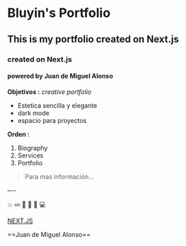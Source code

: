 # Bluyin's Portfolio

## This is my portfolio created on Next.js

### created on Next.js

#### powered by Juan de Miguel Alonso

**Objetivos :**
_creative portfolio_

-   Estetica sencilla y elegante
-   dark mode
-   espacio para proyectos

**Orden :**

1. Biography
2. Services
3. Portfolio

> Para mas información...

–--

:boom: :zzz: :rat: :tomato: :bus: :computer:

[NEXT.JS](https://nextjs.org)

==Juan de Miguel Alonso==
